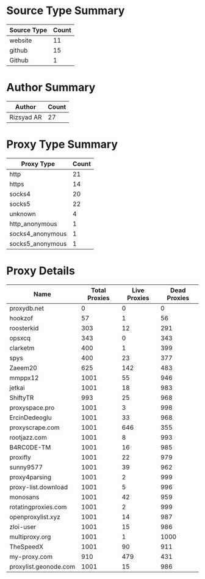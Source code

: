 # Source Type Summary

| Source Type | Count |
|-------------|-------|
| website | 11 |
| github | 15 |
| Github | 1 |


# Author Summary

| Author | Count |
|--------|-------|
| Rizsyad AR | 27 |


# Proxy Type Summary

| Proxy Type | Count |
|------------|-------|
| http | 21 |
| https | 14 |
| socks4 | 20 |
| socks5 | 22 |
| unknown | 4 |
| http_anonymous | 1 |
| socks4_anonymous | 1 |
| socks5_anonymous | 1 |


# Proxy Details

| Name | Total Proxies | Live Proxies | Dead Proxies |
|------|---------------|--------------|---------------|
| proxydb.net | 0 | 0 | 0 |
| hookzof | 57 | 1 | 56 |
| roosterkid | 303 | 12 | 291 |
| opsxcq | 343 | 0 | 343 |
| clarketm | 400 | 1 | 399 |
| spys | 400 | 23 | 377 |
| Zaeem20 | 625 | 142 | 483 |
| mmppx12 | 1001 | 55 | 946 |
| jetkai | 1001 | 18 | 983 |
| ShiftyTR | 993 | 25 | 968 |
| proxyspace.pro | 1001 | 3 | 998 |
| ErcinDedeoglu | 1001 | 33 | 968 |
| proxyscrape.com | 1001 | 646 | 355 |
| rootjazz.com | 1001 | 8 | 993 |
| B4RC0DE-TM | 1001 | 16 | 985 |
| proxifly | 1001 | 22 | 979 |
| sunny9577 | 1001 | 39 | 962 |
| proxy4parsing | 1001 | 2 | 999 |
| proxy-list.download | 1001 | 5 | 996 |
| monosans | 1001 | 42 | 959 |
| rotatingproxies.com | 1001 | 2 | 999 |
| openproxylist.xyz | 1001 | 14 | 987 |
| zloi-user | 1001 | 15 | 986 |
| multiproxy.org | 1001 | 1 | 1000 |
| TheSpeedX | 1001 | 90 | 911 |
| my-proxy.com | 910 | 479 | 431 |
| proxylist.geonode.com | 1001 | 15 | 986 |
